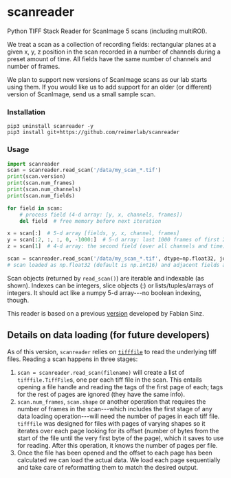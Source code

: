 # scanreader
Python TIFF Stack Reader for ScanImage 5 scans (including multiROI).

We treat a scan as a collection of recording fields: rectangular planes at a given x, y, z position in the scan recorded in a number of channels during a preset amount of time. All fields have the same number of channels and number of frames.

We plan to support new versions of ScanImage scans as our lab starts using them. If you would like us to add support for an older (or different) version of ScanImage, send us a small sample scan.

### Installation
```shell
pip3 uninstall scanreader -y
pip3 install git+https://github.com/reimerlab/scanreader
```

### Usage
```python
import scanreader
scan = scanreader.read_scan('/data/my_scan_*.tif')
print(scan.version)
print(scan.num_frames)
print(scan.num_channels)
print(scan.num_fields)

for field in scan:
    # process field (4-d array: [y, x, channels, frames])
    del field  # free memory before next iteration

x = scan[:]  # 5-d array [fields, y, x, channel, frames]
y = scan[:2, :, :, 0, -1000:]  # 5-d array: last 1000 frames of first 2 fields on the first channel
z = scan[1]  # 4-d array: the second field (over all channels and time)

scan = scanreader.read_scan('/data/my_scan_*.tif', dtype=np.float32, join_contiguous=True)
# scan loaded as np.float32 (default is np.int16) and adjacent fields at same depth will be joined.
```
Scan objects (returned by `read_scan()`) are iterable and indexable (as shown). Indexes can be integers, slice objects (:) or lists/tuples/arrays of integers. It should act like a numpy 5-d array---no boolean indexing, though.

This reader is based on a previous [version](https://github.com/atlab/tiffreader) developed by Fabian Sinz.

## Details on data loading (for future developers)
As of this version, `scanreader` relies on [`tifffile`](https://pypi.org/project/tifffile/) to read the underlying tiff files. Reading a scan happens in three stages:
1. `scan = scanreader.read_scan(filename)` will create a list of `tifffile.TiffFile`s, one per each tiff file in the scan. This entails opening a file handle and reading the tags of the first page of each; tags for the rest of pages are ignored (they have the same info).
2. `scan.num_frames`, `scan.shape` or another operation that requires the number of frames in the scan---which includes the first stage of any data loading operation---will need the number of pages in each tiff file. `tifffile` was designed for files with pages of varying shapes so it iterates over each page looking for its offset (number of bytes from the start of the file until the very first byte of the page), which it saves to use for reading. After this operation, it knows the number of pages per file.
3. Once the file has been opened and the offset to each page has been calculated we can load the actual data. We load each page sequentially and take care of reformatting them to match the desired output.

